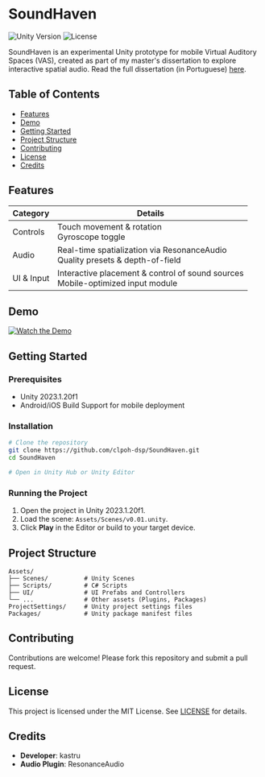 # SoundHaven
![Unity Version](https://img.shields.io/badge/Unity-2023.1.20f1-blue.svg)
![License](https://img.shields.io/badge/License-MIT-green.svg)

SoundHaven is an experimental Unity prototype for mobile Virtual Auditory Spaces (VAS), created as part of my master's dissertation to explore interactive spatial audio.
Read the full dissertation (in Portuguese) [here](https://recil.ulusofona.pt/items/345ce9f3-39ac-4eb1-92c4-3f8d081a7f37).

## Table of Contents
- [Features](#features)
- [Demo](#demo)
- [Getting Started](#getting-started)
- [Project Structure](#project-structure)
- [Contributing](#contributing)
- [License](#license)
- [Credits](#credits)

## Features
| Category     | Details                                                               |
|--------------|-----------------------------------------------------------------------|
| Controls     | Touch movement & rotation<br>Gyroscope toggle                         |
| Audio        | Real-time spatialization via ResonanceAudio<br>Quality presets & depth-of-field |
| UI & Input   | Interactive placement & control of sound sources<br>Mobile-optimized input module |

## Demo
[![Watch the Demo](https://img.youtube.com/vi/7A92wuLIImw/0.jpg)](https://youtu.be/7A92wuLIImw)

## Getting Started
### Prerequisites
- Unity 2023.1.20f1
- Android/iOS Build Support for mobile deployment

### Installation
```bash
# Clone the repository
git clone https://github.com/clpoh-dsp/SoundHaven.git
cd SoundHaven

# Open in Unity Hub or Unity Editor
```

### Running the Project
1. Open the project in Unity 2023.1.20f1.
2. Load the scene: `Assets/Scenes/v0.01.unity`.
3. Click **Play** in the Editor or build to your target device.

## Project Structure
```
Assets/
├── Scenes/          # Unity Scenes
├── Scripts/         # C# Scripts
├── UI/              # UI Prefabs and Controllers
└── ...              # Other assets (Plugins, Packages)
ProjectSettings/     # Unity project settings files
Packages/            # Unity package manifest files
```

## Contributing
Contributions are welcome! Please fork this repository and submit a pull request.

## License
This project is licensed under the MIT License. See [LICENSE](LICENSE) for details.

## Credits
- **Developer**: kastru
- **Audio Plugin**: ResonanceAudio
